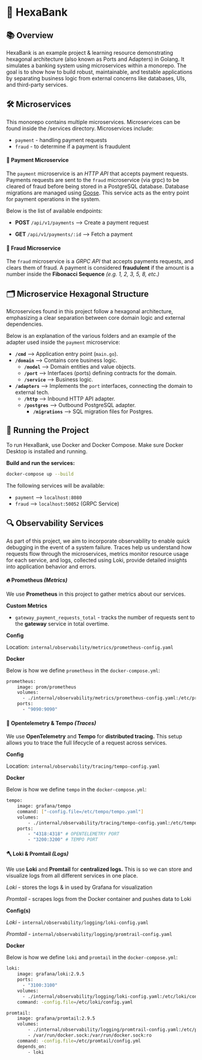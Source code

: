 # 🏦 HexaBank

## 📚 Overview

HexaBank is an example project & learning resource demonstrating hexagonal architecture (also known as Ports and Adapters) in Golang. It simulates a banking system using microservices within a monorepo. The goal is to show how to build robust, maintainable, and testable applications by separating business logic from external concerns like databases, UIs, and third-party services.

## 🛠️ Microservices

This monorepo contains multiple microservices. Microservices can be found inside the /services directory. Microservices include:

- `payment` - handling payment requests
- `fraud` - to determine if a payment is fraudulent

#### 💸 Payment Microservice

The `payment` microservice is an _HTTP API_ that accepts payment requests. Payments requests are sent to the `fraud` microservice (via grpc) to be cleared of fraud before being stored in a PostgreSQL database. Database migrations are managed using [Goose](https://github.com/pressly/goose). This service acts as the entry point for payment operations in the system.

Below is the list of available endpoints:

- **POST** `/api/v1/payments` --> Create a payment request

- **GET** `/api/v1/payments/:id` --> Fetch a payment

#### 🧬 Fraud Microservice

The `fraud` microservice is a _GRPC API_ that accepts payments requests, and clears them of fraud.
A payment is considered **fraudulent** if the amount is a number inside the **Fibonacci Sequence** _(e.g. 1, 2, 3, 5, 8, etc.)_

## 🗂️ Microservice Hexagonal Structure

Microservices found in this project follow a hexagonal architecture, emphasizing a clear separation between core domain logic and external dependencies.

Below is an explanation of the various folders and an example of the adapter used inside the `payment` microservice:

- **`/cmd`** --> Application entry point (`main.go`).
- **`/domain`** --> Contains core business logic.
  - **`/model`** --> Domain entities and value objects.
  - **`/port`** --> Interfaces (ports) defining contracts for the domain.
  - **`/service`** --> Business logic.
- **`/adapters`** --> Implements the `port` interfaces, connecting the domain to external tech.
  - **`/http`** --> Inbound HTTP API adapter.
  - **`/postgres`** --> Outbound PostgreSQL adapter.
    - **`/migrations`** --> SQL migration files for Postgres.

## 🚀 Running the Project

To run HexaBank, use Docker and Docker Compose. Make sure Docker Desktop is installed and running.

**Build and run the services:**

```bash
docker-compose up --build
```

The following services will be available:

- `payment` --> `localhost:8080`
- `fraud` --> `localhost:50052` (GRPC Service)

## 🔍 Observability Services

As part of this project, we aim to incorporate observability to enable quick debugging in the event of a system failure. Traces help us understand how requests flow through the microservices, metrics monitor resource usage for each service, and logs, collected using Loki, provide detailed insights into application behavior and errors.

#### 🔥 Prometheus _(Metrics)_

We use **Prometheus** in this project to gather metrics about our services.

**Custom Metrics**

- `gateway_payment_requests_total` - tracks the number of requests sent to the **gateway** service in total overtime.

**Config**

Location: `internal/observability/metrics/prometheus-config.yaml`

**Docker**

Below is how we define `prometheus` in the `docker-compose.yml`:

```bash
prometheus:
    image: prom/prometheus
    volumes:
      - ./internal/observability/metrics/prometheus-config.yaml:/etc/prometheus/prometheus.yml
    ports:
      - "9090:9090"

```

#### 🧬 Opentelemetry & Tempo _(Traces)_

We use **OpenTelemetry** and **Tempo** for **distributed tracing.**
This setup allows you to trace the full lifecycle of a request across services.

**Config**

Location: `internal/observability/tracing/tempo-config.yaml`

**Docker**

Below is how we define `tempo` in the `docker-compose.yml`:

```bash
tempo:
    image: grafana/tempo
    command: ["-config.file=/etc/tempo/tempo.yaml"]
    volumes:
        - ./internal/observability/tracing/tempo-config.yaml:/etc/tempo/tempo.yaml
    ports:
        - "4318:4318" # OPENTELEMETRY PORT
        - "3200:3200" # TEMPO PORT

```

#### 🪓 Loki & Promtail _(Logs)_

We use **Loki** and **Promtail** for **centralized logs.**
This is so we can store and visualize logs from all different services in one place.

_Loki_ - stores the logs & in used by Grafana for visualization

_Promtail_ - scrapes logs from the Docker container and pushes data to Loki

**Config(s)**

_Loki_ - `internal/observability/logging/loki-config.yaml`

_Promtail_ - `internal/observability/logging/promtrail-config.yaml`

**Docker**

Below is how we define `loki` and `promtail` in the `docker-compose.yml`:

```bash
loki:
    image: grafana/loki:2.9.5
    ports:
      - "3100:3100"
    volumes:
      - ./internal/observability/logging/loki-config.yaml:/etc/loki/config.yaml
    command: -config.file=/etc/loki/config.yaml

promtail:
    image: grafana/promtail:2.9.5
    volumes:
        - ./internal/observability/logging/promtrail-config.yaml:/etc/promtail/config.yml
        - /var/run/docker.sock:/var/run/docker.sock:ro
    command: -config.file=/etc/promtail/config.yml
    depends_on:
        - loki
```
